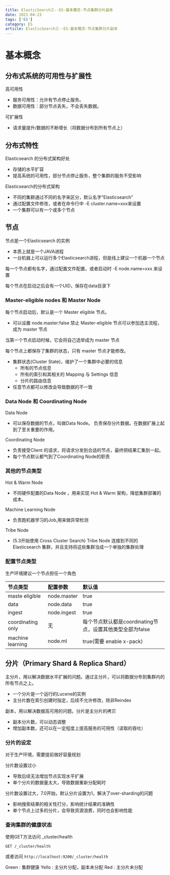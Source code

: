 ```yaml
---
title: ElasticSearch三--ES-基本概念-节点集群分片副本
date: 2021-04-23
tags: ['ES']
category: ES
article: ElasticSearch三--ES-基本概念-节点集群分片副本
---
```


# 基本概念

## 分布式系统的可用性与扩展性

高可用性

- 服务可用性：允许有节点停止服务。
- 数据可用性：部分节点丢失，不会丢失数据。

可扩展性

- 请求量提升/数据的不断增长（将数据分布到所有节点上）

## 分布式特性

Elasticsearch 的分布式架构好处
- 存储的水平扩容
- 提高系统的可用性，部分节点停止服务，整个集群的服务不受影响

Elasticsearch的分布式架构
- 不同的集群通过不同的名字来区分，默认名字“Elasticsearch”
- 通过配置文件修改，或者在命令行中 -E cluster.name=xxx来设置
- 一个集群可以有一个或多个节点

## 节点

节点是一个Elasticsearch 的实例
- 本质上就是一个JAVA进程
- 一台机器上可以运行多个Elasticsearch进程，但是线上建议一个机器一个节点

每一个节点都有名字，通过配置文件配置，或者启动时 -E node.name=xxx 来设置

每个节点在启动之后会有一个UID，保存在data目录下

### Master-eligible nodes 和 Master Node

每个节点启动后，默认是一个 Master eligible 节点。
- 可以设置 node.master:false 禁止
Master-eligible 节点可以参加选主流程，成为 master 节点

当第一个节点启动时候，它会将自己选举成为 master 节点

每个节点上都保存了集群的状态，只有 master 节点才能修改。
- 集群状态(Cluster State)，维护了一个集群中必要的信息
    - 所有的节点信息
    - 所有的索引和其相关的 Mapping 与 Settings 信息
    - 分片的路由信息
- 任意节点都可以修改会导致数据的不一致


### Data Node 和 Coordinating Node

Data Node

- 可以保存数据的节点，叫做Data Node。 负责保存分片数据。在数据扩展上起到了至关重要的作用。

Coordinating Node
- 负责接受Client 的请求，将请求分发到合适的节点，最终把结果汇集到一起。
- 每个节点默认都气到了Coordinating Node的职责


### 其他的节点类型

Hot & Warm Node
- 不同硬件配置的Data Node ，用来实现 Hot & Warm 架构，降低集群部署的成本。

Machine Learning Node
- 负责跑机器学习的Job,用来做异常检测

Tribe Node
- (5.3开始使用 Cross Cluster Search) Tribe Node 连接到不同的Elasticsearch 集群，并且支持将这些集群当成一个单独的集群处理

### 配置节点类型

生产环境建议一个节点担任一个角色

|节点类型|配置参数|默认值|
|:----    |:---|:----- |
|maste eligible| node.master| true|
|data          | node.data  | true|
|ingest        | node.ingest| true|
|coordinating only| 无| 每个节点默认都是coordinating节点，设置其他类型全部为false|
|machine learning| node.ml | true(需要 enable x-pack)|

## 分片（Primary Shard & Replica Shard）

主分片，用以解决数据水平扩展的问题。通过主分片，可以将数据分布到集群内的所有节点之上。
- 一个分片是一个运行的Lucene的实例
- 主分片数在索引创建时指定，后续不允许修改，除非Reindex

副本，用以解决数据高可用的问题。分片是主分片的拷贝
- 副本分片数，可以动态调整
- 增加副本数，还可以在一定程度上提高服务的可用性（读取的吞吐）

### 分片的设定

对于生产环境，需要提前做好容量规划

分片数设置过小
- 导致后续无法增加节点实现水平扩展
- 单个分片的数据量太大，导致数据重新分配耗时

分片数设置过大，7.0开始，默认分片设置为1，解决了over-sharding的问题
- 影响搜索结果的相关性打分，影响统计结果的准确性
- 单个节点上过多的分片，会导致资源浪费，同时也会影响性能

### 查询集群的健康状态

使用GET方法访问 _cluster/health

```
GET /_cluster/health
```

或者访问 `http://localhost:9200/_cluster/health`

Green : 集群健康
Yello : 主分片分配，副本未分配
Red   : 主分片未分配



